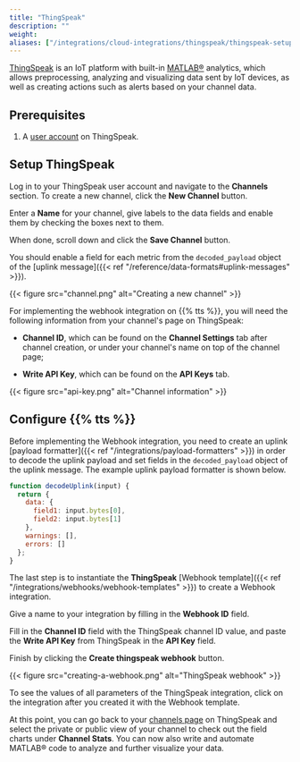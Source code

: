 ```yaml
---
title: "ThingSpeak"
description: ""
weight: 
aliases: ["/integrations/cloud-integrations/thingspeak/thingspeak-setup", "/integrations/cloud-integrations/thingspeak/tts-setup"]
---
```


[ThingSpeak](https://thingspeak.com/) is an IoT platform with built-in [MATLAB&reg;](https://www.mathworks.com/products/matlab.html) analytics, which allows preprocessing, analyzing and visualizing data sent by IoT devices, as well as creating actions such as alerts based on your channel data.

<!--more-->

## Prerequisites

1. A [user account](https://thingspeak.com/login) on ThingSpeak.

## Setup ThingSpeak

Log in to your ThingSpeak user account and navigate to the **Channels** section. To create a new channel, click the **New Channel** button.

Enter a **Name** for your channel, give labels to the data fields and enable them by checking the boxes next to them. 

When done, scroll down and click the **Save Channel** button.

You should enable a field for each metric from the `decoded_payload` object of the [uplink message]({{< ref "/reference/data-formats#uplink-messages" >}}).

{{< figure src="channel.png" alt="Creating a new channel" >}}

For implementing the webhook integration on {{% tts %}}, you will need the following information from your channel's page on ThingSpeak:

- **Channel ID**, which can be found on the **Channel Settings** tab after channel creation, or under your channel's name on top of the channel page;

- **Write API Key**, which can be found on the **API Keys** tab.

{{< figure src="api-key.png" alt="Channel information" >}}

## Configure {{% tts %}}

Before implementing the Webhook integration, you need to create an uplink [payload formatter]({{< ref "/integrations/payload-formatters" >}}) in order to decode the uplink payload and set fields in the `decoded_payload` object of the uplink message. The example uplink payload formatter is shown below.

```js
function decodeUplink(input) {
  return {
    data: {
      field1: input.bytes[0],
      field2: input.bytes[1]
    },
    warnings: [],
    errors: []
  };
}
```

The last step is to instantiate the **ThingSpeak** [Webhook template]({{< ref "/integrations/webhooks/webhook-templates" >}}) to create a Webhook integration.

Give a name to your integration by filling in the **Webhook ID** field. 

Fill in the **Channel ID** field with the ThingSpeak channel ID value, and paste the **Write API Key** from ThingSpeak in the **API Key** field.

Finish by clicking the **Create thingspeak webhook** button.

{{< figure src="creating-a-webhook.png" alt="ThingSpeak webhook" >}}

To see the values of all parameters of the ThingSpeak integration, click on the integration after you created it with the Webhook template.

At this point, you can go back to your [channels page](https://thingspeak.com/channels) on ThingSpeak and select the private or public view of your channel to check out the field charts under **Channel Stats**. You can now also write and automate MATLAB&reg; code to analyze and further visualize your data.


